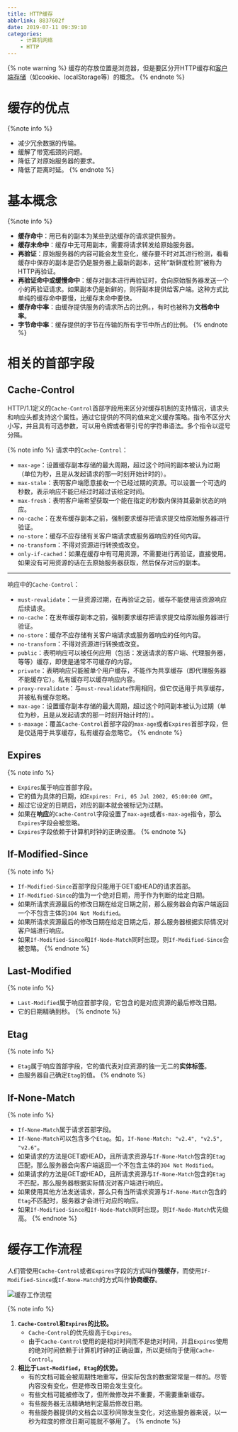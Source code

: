 ```yaml
---
title: HTTP缓存
abbrlink: 8837602f
date: 2019-07-11 09:39:10
categories:
    - 计算机网络
    - HTTP
---
```


{% note warning %}
缓存的存放位置是浏览器，但是要区分开HTTP缓存和[客户端存储](https://aadonkeyz.com/posts/4fd0352/)（如cookie、localStorage等）的概念。
{% endnote %}

# 缓存的优点

{%note info %}
- 减少冗余数据的传输。
- 缓解了带宽瓶颈的问题。
- 降低了对原始服务器的要求。
- 降低了距离时延。
{% endnote %}

# 基本概念

{%note info %}
- **缓存命中**：用已有的副本为某些到达缓存的请求提供服务。
- **缓存未命中**：缓存中无可用副本，需要将请求转发给原始服务器。
- **再验证**：原始服务器的内容可能会发生变化，缓存要不时对其进行检测，看看缓存中保存的副本是否仍是服务器上最新的副本，这种“新鲜度检测”被称为HTTP再验证。
- **再验证命中或缓慢命中**：缓存对副本进行再验证时，会向原始服务器发送一个小的再验证请求。如果副本仍是新鲜的，则将副本提供给客户端。这种方式比单纯的缓存命中要慢，比缓存未命中要快。
- **缓存命中率**：由缓存提供服务的请求所占的比例。，有时也被称为**文档命中率**。
- **字节命中率**：缓存提供的字节在传输的所有字节中所占的比例。
{% endnote %}

# 相关的首部字段

## Cache-Control

HTTP/1.1定义的`Cache-Control`首部字段用来区分对缓存机制的支持情况，请求头和响应头都支持这个属性。通过它提供的不同的值来定义缓存策略。指令不区分大小写，并且具有可选参数，可以用令牌或者带引号的字符串语法。多个指令以逗号分隔。

{% note info %}
请求中的`Cache-Control`：
- `max-age`：设置缓存副本存储的最大周期，超过这个时间的副本被认为过期（单位为秒，且是从发起请求的那一时刻开始计时的）。
- `max-stale`：表明客户端愿意接收一个已经过期的资源。可以设置一个可选的秒数，表示响应不能已经过时超过该给定时间。
- `max-fresh`：表明客户端希望获取一个能在指定的秒数内保持其最新状态的响应。
- `no-cache`：在发布缓存副本之前，强制要求缓存把请求提交给原始服务器进行验证。
- `no-store`：缓存不应存储有关客户端请求或服务器响应的任何内容。
- `no-transform`：不得对资源进行转换或改变。
- `only-if-cached`：如果在缓存中有可用资源，不需要进行再验证，直接使用。如果没有可用资源的话在去原始服务器获取，然后保存对应的副本。

---
响应中的`Cache-Control`：
- `must-revalidate`：一旦资源过期，在再验证之前，缓存不能使用该资源响应后续请求。
- `no-cache`：在发布缓存副本之前，强制要求缓存把请求提交给原始服务器进行验证。
- `no-store`：缓存不应存储有关客户端请求或服务器响应的任何内容。
- `no-transform`：不得对资源进行转换或改变。
- `public`：表明响应可以被任何应用（包括：发送请求的客户端、代理服务器，等等）缓存，即使是通常不可缓存的内容。
- `private`：表明响应只能被单个用户缓存，不能作为共享缓存（即代理服务器不能缓存它）。私有缓存可以缓存响应内容。
- `proxy-revalidate`：与`must-revalidate`作用相同，但它仅适用于共享缓存，并被私有缓存忽略。
- `max-age`：设置缓存副本存储的最大周期，超过这个时间副本被认为过期（单位为秒，且是从发起请求的那一时刻开始计时的）。
- `s-maxage`：覆盖`Cache-Control`首部字段的`max-age`或者`Expires`首部字段，但是仅适用于共享缓存，私有缓存会忽略它。
{% endnote %}

## Expires

{% note info %}
- `Expires`属于响应首部字段。
- 它的值为具体的日期，如`Expires: Fri, 05 Jul 2002, 05:00:00 GMT`。
- 超过它设定的日期后，对应的副本就会被标记为过期。
- 如果在**响应**的`Cache-Control`字段设置了`max-age`或者`s-max-age`指令，那么`Expires`字段会被忽略。
- `Expires`字段依赖于计算机时钟的正确设置。
{% endnote %}

## If-Modified-Since

{% note info %}
- `If-Modified-Since`首部字段只能用于GET或HEAD的请求首部。
- `If-Modified-Since`的值为一个绝对日期，用于作为判断的给定日期。
- 如果所请求资源最后的修改日期在给定日期之前，那么服务器会向客户端返回一个不包含主体的`304 Not Modified`。
- 如果所请求资源最后的修改日期在给定日期之后，那么服务器根据实际情况对客户端进行响应。
- 如果`If-Modified-Since`和`If-Node-Match`同时出现，则`If-Modified-Since`会被忽略。
{% endnote %}

## Last-Modified

{% note info %}
- `Last-Modified`属于响应首部字段，它包含的是对应资源的最后修改日期。
- 它的日期精确到秒。
{% endnote %}

## Etag

{% note info %}
- `Etag`属于响应首部字段，它的值代表对应资源的独一无二的**实体标签**。
- 由服务器自己确定`Etag`的值。
{% endnote %}

## If-None-Match

{% note info %}
- `If-None-Match`属于请求首部字段。
- `If-None-Match`可以包含多个`Etag`。如，`If-None-Match: "v2.4", "v2.5", "v2.6"`。
- 如果请求的方法是GET或HEAD，且所请求资源与`If-None-Match`包含的`Etag`匹配，那么服务器会向客户端返回一个不包含主体的`304 Not Modified`。
- 如果请求的方法是GET或HEAD，且所请求资源与`If-None-Match`包含的`Etag`不匹配，那么服务器根据实际情况对客户端进行响应。
- 如果使用其他方法发送请求，那么只有当所请求资源与`If-None-Match`包含的`Etag`不匹配时，服务器才会进行对应的响应。
- 如果`If-Modified-Since`和`If-Node-Match`同时出现，则`If-Node-Match`优先级高。
{% endnote %}

# 缓存工作流程

人们管使用`Cache-Control`或者`Expires`字段的方式叫作**强缓存**，而使用`If-Modified-Since`或`If-None-Match`的方式叫作**协商缓存**。

![缓存工作流程](https://blog-images-1258719270.cos.ap-shanghai.myqcloud.com/%E8%AE%A1%E7%AE%97%E6%9C%BA%E7%BD%91%E7%BB%9C/HTTP/HTTP%E7%BC%93%E5%AD%98/%E7%BC%93%E5%AD%98%E5%B7%A5%E4%BD%9C%E6%B5%81%E7%A8%8B.png)

{% note info %}
1. **`Cache-Control`和`Expires`的比较。**
    - `Cache-Control`的优先级高于`Expires`。
    - 由于`Cache-Control`使用的是相对时间而不是绝对时间，并且`Expires`使用的绝对时间依赖于计算机时钟的正确设置，所以更倾向于使用`Cache-Control`。
2. **相比于`Last-Modified`，`Etag`的优势。**
    - 有的文档可能会被周期性地重写，但实际包含的数据常常是一样的。尽管内容没有变化，但是修改日期会发生变化。
    - 有些文档可能被修改了，但所做修改并不重要，不需要重新缓存。
    - 有些服务器无法精确地判定最后修改日期。
    - 有些服务器提供的文档会以亚秒间隙发生变化，对这些服务器来说，以一秒为粒度的修改日期可能就不够用了。
{% endnote %}
